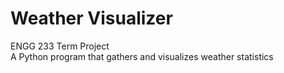 # Weather Visualizer 
ENGG 233 Term Project\
A Python program that gathers and visualizes weather statistics